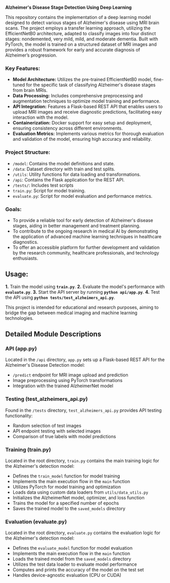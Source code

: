 **Alzheimer's Disease Stage Detection Using Deep Learning**

This repository contains the implementation of a deep learning model designed to detect various stages of Alzheimer's disease using MRI brain scans. The project employs a transfer learning approach, utilizing the EfficientNetB0 architecture, adapted to classify images into four distinct stages: nondemented, very mild, mild, and moderate dementia. Built with PyTorch, the model is trained on a structured dataset of MRI images and provides a robust framework for early and accurate diagnosis of Alzheimer’s progression.

### Key Features:

- **Model Architecture:** Utilizes the pre-trained EfficientNetB0 model, fine-tuned for the specific task of classifying Alzheimer's disease stages from brain MRIs.
- **Data Processing:** Includes comprehensive preprocessing and augmentation techniques to optimize model training and performance.
- **API Integration:** Features a Flask-based REST API that enables users to upload MRI images and receive diagnostic predictions, facilitating easy interaction with the model.
- **Containerization:** Docker support for easy setup and deployment, ensuring consistency across different environments.
- **Evaluation Metrics:** Implements various metrics for thorough evaluation and validation of the model, ensuring high accuracy and reliability.

### Project Structure:

- `/model`: Contains the model definitions and state.
- `/data`: Dataset directory with train and test splits.
- `/utils`: Utility functions for data loading and transformations.
- `/api`: Contains the Flask application for the REST API.
- `/tests/`: Includes test scripts
- `train.py`: Script for model training.
- `evaluate.py`: Script for model evaluation and performance metrics.

### Goals:

- To provide a reliable tool for early detection of Alzheimer's disease stages, aiding in better management and treatment planning.
- To contribute to the ongoing research in medical AI by demonstrating the application of advanced machine learning techniques in healthcare diagnostics.
- To offer an accessible platform for further development and validation by the research community, healthcare professionals, and technology enthusiasts.

## Usage:

**1.** Train the model using **`train.py`**.
**2.** Evaluate the model's performance with **`evaluate.py`**.
**3.** Start the API server by running **`python api/app.py`**.
**4.** Test the API using **`python tests/test_alzheimers_api.py`**.

This project is intended for educational and research purposes, aiming to bridge the gap between medical imaging and machine learning technologies.

## Detailed Module Descriptions

### API (app.py)

Located in the `/api` directory, `app.py` sets up a Flask-based REST API for the Alzheimer's Disease Detection model:

- `/predict` endpoint for MRI image upload and prediction
- Image preprocessing using PyTorch transformations
- Integration with the trained AlzheimerNet model

### Testing (test_alzheimers_api.py)

Found in the `/tests` directory, `test_alzheimers_api.py` provides API testing functionality:

- Random selection of test images
- API endpoint testing with selected images
- Comparison of true labels with model predictions

### Training (train.py)

Located in the root directory, `train.py` contains the main training logic for the Alzheimer's detection model:

- Defines the `train_model` function for model training
- Implements the main execution flow in the `main` function
- Utilizes PyTorch for model training and optimization
- Loads data using custom data loaders from `utils/data_utils.py`
- Initializes the AlzheimerNet model, optimizer, and loss function
- Trains the model for a specified number of epochs
- Saves the trained model to the `saved_models` directory

### Evaluation (evaluate.py)

Located in the root directory, `evaluate.py` contains the evaluation logic for the Alzheimer's detection model:

- Defines the `evaluate_model` function for model evaluation
- Implements the main execution flow in the `main` function
- Loads the trained model from the `saved_models` directory
- Utilizes the test data loader to evaluate model performance
- Computes and prints the accuracy of the model on the test set
- Handles device-agnostic evaluation (CPU or CUDA)
